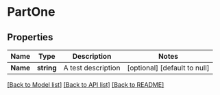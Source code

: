 # PartOne

## Properties
Name | Type | Description | Notes
------------ | ------------- | ------------- | -------------
**Name** | **string** | A test description | [optional] [default to null]

[[Back to Model list]](../README.md#documentation-for-models) [[Back to API list]](../README.md#documentation-for-api-endpoints) [[Back to README]](../README.md)

